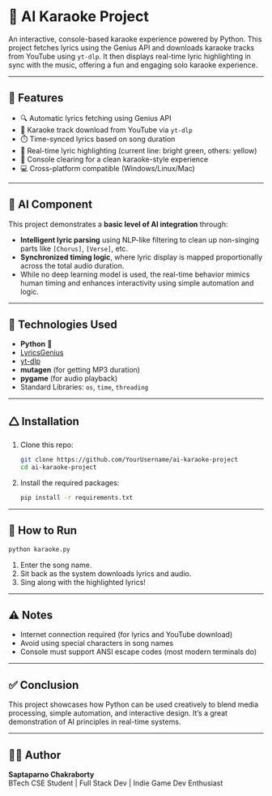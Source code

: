 # 🎤 AI Karaoke Project

An interactive, console-based karaoke experience powered by Python. This project fetches lyrics using the Genius API and downloads karaoke tracks from YouTube using `yt-dlp`. It then displays real-time lyric highlighting in sync with the music, offering a fun and engaging solo karaoke experience.

---

## 📌 Features

- 🔍 Automatic lyrics fetching using Genius API
- 🎵 Karaoke track download from YouTube via `yt-dlp`
- ⏱️ Time-synced lyrics based on song duration
- 🎨 Real-time lyric highlighting (current line: bright green, others: yellow)
- 📼 Console clearing for a clean karaoke-style experience
- 💻 Cross-platform compatible (Windows/Linux/Mac)

---

## 🧠 AI Component

This project demonstrates a **basic level of AI integration** through:
- **Intelligent lyric parsing** using NLP-like filtering to clean up non-singing parts like `[Chorus]`, `[Verse]`, etc.
- **Synchronized timing logic**, where lyric display is mapped proportionally across the total audio duration.
- While no deep learning model is used, the real-time behavior mimics human timing and enhances interactivity using simple automation and logic.

---

## 🚀 Technologies Used

- **Python** 🐍
- [LyricsGenius](https://github.com/johnwmillr/LyricsGenius)
- [yt-dlp](https://github.com/yt-dlp/yt-dlp)
- **mutagen** (for getting MP3 duration)
- **pygame** (for audio playback)
- Standard Libraries: `os`, `time`, `threading`

---

## 🛆 Installation

1. Clone this repo:
   ```bash
   git clone https://github.com/YourUsername/ai-karaoke-project
   cd ai-karaoke-project
   ```

2. Install the required packages:
   ```bash
   pip install -r requirements.txt
   ```

---

## 🧪 How to Run

```bash
python karaoke.py
```

1. Enter the song name.
2. Sit back as the system downloads lyrics and audio.
3. Sing along with the highlighted lyrics!

---

## ⚠️ Notes

- Internet connection required (for lyrics and YouTube download)
- Avoid using special characters in song names
- Console must support ANSI escape codes (most modern terminals do)

---

## ✅ Conclusion

This project showcases how Python can be used creatively to blend media processing, simple automation, and interactive design. It’s a great demonstration of AI principles in real-time systems.

---

## 👨‍💻 Author

**Saptaparno Chakraborty**  
BTech CSE Student | Full Stack Dev | Indie Game Dev Enthusiast
